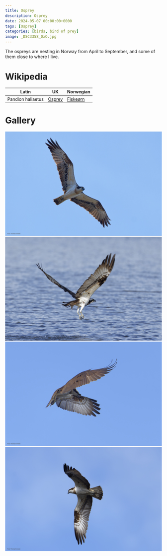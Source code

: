 ```yaml
---
title: Osprey
description: Osprey
date: 2024-05-07 00:00:00+0000
tags: [Osprey]
categories: [birds, bird of prey]
image: _DSC3358_DxO.jpg
---
```


The ospreys are nesting in Norway from April to September, and some of them close to where I live.

# Wikipedia

| Latin      | UK | Norwegian |
| ----------- | ----------- |   ----------- |
| Pandion haliaetus |  [Osprey](https://en.wikipedia.org/wiki/Osprey) | [Fiskeørn](https://no.wikipedia.org/wiki/Fiske%C3%B8rn) |

# Gallery

![Fly by](DSC05364_DxO.jpg)
![Missing a catch](_DSC2813_DxO.jpg)
![Hoovering, lookinh for fish](_DSC3358_DxO.jpg)
![Fly by](_DSC3457_DxO.jpg)

